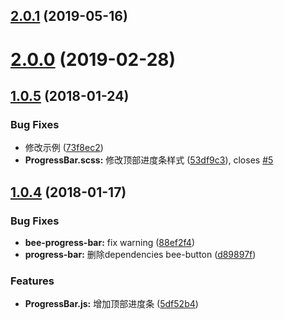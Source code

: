 <a name="2.0.1"></a>
## [2.0.1](https://github.com/tinper-bee/progress-bar/compare/v2.0.0...v2.0.1) (2019-05-16)



<a name="2.0.0"></a>
# [2.0.0](https://github.com/tinper-bee/progress-bar/compare/v1.0.5...v2.0.0) (2019-02-28)



<a name="1.0.5"></a>
## [1.0.5](https://github.com/tinper-bee/progress-bar/compare/v1.0.4...v1.0.5) (2018-01-24)


### Bug Fixes

* 修改示例 ([73f8ec2](https://github.com/tinper-bee/progress-bar/commit/73f8ec2))
* **ProgressBar.scss:** 修改顶部进度条样式 ([53df9c3](https://github.com/tinper-bee/progress-bar/commit/53df9c3)), closes [#5](https://github.com/tinper-bee/progress-bar/issues/5)



<a name="1.0.4"></a>
## [1.0.4](https://github.com/tinper-bee/progress-bar/compare/d89897f...v1.0.4) (2018-01-17)


### Bug Fixes

* **bee-progress-bar:** fix warning ([88ef2f4](https://github.com/tinper-bee/progress-bar/commit/88ef2f4))
* **progress-bar:** 删除dependencies bee-button ([d89897f](https://github.com/tinper-bee/progress-bar/commit/d89897f))


### Features

* **ProgressBar.js:** 增加顶部进度条 ([5df52b4](https://github.com/tinper-bee/progress-bar/commit/5df52b4))



